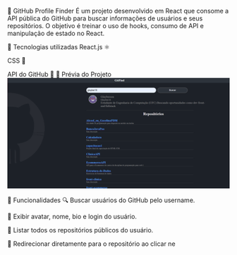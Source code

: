 📌 GitHub Profile Finder
É um projeto desenvolvido em React que consome a API pública do GitHub para buscar informações de usuários e seus repositórios.
O objetivo é treinar o uso de hooks, consumo de API e manipulação de estado no React.

🚀 Tecnologias utilizadas
React.js ⚛️

CSS 🎨

API do GitHub 📡
📸 Prévia do Projeto
![alt text](image.png)

🔧 Funcionalidades
🔍 Buscar usuários do GitHub pelo username.

👤 Exibir avatar, nome, bio e login do usuário.

📂 Listar todos os repositórios públicos do usuário.

🔗 Redirecionar diretamente para o repositório ao clicar ne